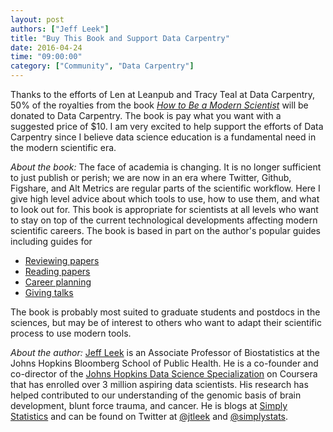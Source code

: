 ```yaml
---
layout: post
authors: ["Jeff Leek"]
title: "Buy This Book and Support Data Carpentry"
date: 2016-04-24
time: "09:00:00"
category: ["Community", "Data Carpentry"]
---
```

Thanks to the efforts of Len at Leanpub and Tracy Teal at Data Carpentry,
50% of the royalties from the book *[How to Be a Modern Scientist](https://leanpub.com/modernscientist/)*
will be donated to Data Carpentry.
The book is pay what you want with a suggested price of $10.
I am very excited to help support the efforts of Data Carpentry
since I believe data science education is a fundamental need in the modern scientific era.

*About the book:*
The face of academia is changing.
It is no longer sufficient to just publish or perish;
we are now in an era where Twitter, Github, Figshare, and Alt Metrics are regular parts of the scientific workflow.
Here I give high level advice about which tools to use, how to use them, and what to look out for.
This book is appropriate for scientists at all levels who want to stay on top of the current technological developments affecting modern scientific careers.
The book is based in part on the author's popular guides including guides for

* [Reviewing papers](https://github.com/jtleek/reviews)
* [Reading papers](https://github.com/jtleek/readingpapers)
* [Career planning](https://github.com/jtleek/careerplanning)
* [Giving talks](https://github.com/jtleek/talkguide)

The book is probably most suited to graduate students and postdocs in the sciences,
but may be of interest to others who want to adapt their scientific process to use modern tools.

*About the author:*
[Jeff Leek](http://www.jtleek.com/)
is an Associate Professor of Biostatistics at the Johns Hopkins Bloomberg School of Public Health.
He is a co-founder and co-director of
the [Johns Hopkins Data Science Specialization](https://www.coursera.org/specializations/jhu-data-science) on Coursera
that has enrolled over 3 million aspiring data scientists.
His research has helped contributed to our understanding of the genomic basis of brain development, blunt force trauma, and cancer.
He is blogs at [Simply Statistics](http://simplystatistics.org/)
and can be found on Twitter at [@jtleek](https://twitter.com/jtleek)
and
[@simplystats](https://twitter.com/simplystats).
